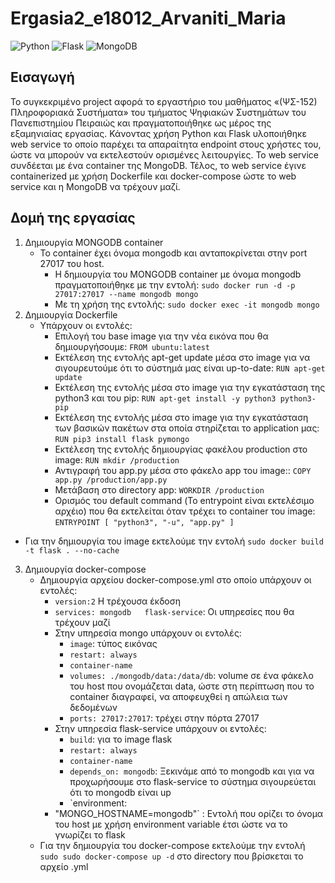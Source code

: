 # Ergasia2_e18012_Arvaniti_Maria
![Python](https://img.shields.io/badge/Python-v^3.8.5-blue.svg?logo=python&longCache=true&logoColor=white&colorB=5e81ac&style=flat-square&colorA=4c566a)
![Flask](https://img.shields.io/badge/Flask-v^1.1.2-blue.svg?longCache=true&logo=flask&style=flat-square&logoColor=white&colorB=5e81ac&colorA=4c566a)
![MongoDB](https://img.shields.io/badge/MongoDB-v%5E4.4-red.svg?longCache=true&style=flat-square&logo=scala&logoColor=white&colorA=4c566a&colorB=bf616a)
## Εισαγωγή
Το συγκεκριμένο project αφορά το εργαστήριο του μαθήματος «(ΨΣ-152) Πληροφοριακά Συστήματα» του τμήματος Ψηφιακών Συστημάτων του Πανεπιστημίου Πειραιώς και πραγματοποιήθηκε ως μέρος της εξαμηνιαίας εργασίας. Κάνοντας χρήση Python και Flask υλοποιήθηκε web service το οποίο παρέχει τα απαραίτητα endpoint στους χρήστες του, ώστε να μπορούν να εκτελεστούν ορισμένες λειτουργίες. Το web service συνδέεται με ένα container της MongoDB. Τέλος, το web service έγινε  containerized με χρήση Dockerfile και docker-compose ώστε το web service και η MongoDB να τρέχουν μαζί.
## Δομή της εργασίας
1. Δημιουργία MONGODB container
   * Το container έχει όνομα mongodb και ανταποκρίνεται στην port 27017 του host. 
      * Η δημιουργία του MONGODB container με όνομα mongodb πραγματοποιήθηκε με την εντολή:  `sudo docker run -d -p 27017:27017 --name mongodb mongo`
      * Με τη χρήση της εντολής: `sudo docker exec -it mongodb mongo` 
2. Δημιουργία Dockerfile
   * Υπάρχουν οι εντολές:
      * Επιλογή του base image για την νέα εικόνα που θα δημιουργήσουμε: `FROM ubuntu:latest`
      * Εκτέλεση της εντολής apt-get update μέσα στο image για να σιγουρευτούμε ότι το σύστημά μας είναι up-to-date: `RUN apt-get update` 
      * Εκτέλεση της εντολής μέσα στο image για την εγκατάσταση της python3 και του pip: `RUN apt-get install -y python3 python3-pip`
      * Εκτέλεση της εντολής μέσα στο image για την εγκατάσταση των βασικών πακέτων στα οποία στηρίζεται το application μας: `RUN pip3 install flask pymongo`
      * Εκτέλεση της εντολής δημιουργίας φακέλου production στο image: `RUN mkdir /production`
      * Αντιγραφή του app.py μέσα στο φάκελο app του image:: `COPY app.py /production/app.py`
      * Μετάβαση στο directory app: `WORKDIR /production`
      * Ορισμός του default command (Το entrypoint είναι εκτελέσιμο αρχέιο) που θα εκτελείται όταν τρέχει το container του image: `ENTRYPOINT [ "python3", "-u", "app.py" ]`
  * Για την δημιουργία του image εκτελούμε την εντολή `sudo docker build -t flask . --no-cache `
3. Δημιουργία docker-compose
   * Δημιουργία αρχείου docker-compose.yml στο οποίο υπάρχουν οι εντολές:
      * `version:2` H τρέχουσα έκδοση
      * `services: mongodb   flask-service`: Οι υπηρεσίες που θα τρέχουν μαζί
      * Στην υπηρεσία mongo υπάρχουν οι εντολές:
        * `image`: τύπος εικόνας
        * `restart: always`
        * `container-name`
        * `volumes: ./mongodb/data:/data/db`: volume σε ένα φάκελο του host που ονομάζεται data, ώστε στη περίπτωση που το container διαγραφεί, να αποφευχθεί η απώλεια των
δεδομένων
        * `ports: 27017:27017`: τρέχει στην πόρτα 27017
      * Στην υπηρεσία flask-service υπάρχουν οι εντολές:   
        * `build`: για το image flask
        * `restart: always`
        * `container-name`
        * `depends_on: mongodb`: Ξεκινάμε από το mongodb και για να προχωρήσουμε στο flask-service το σύστημα σιγουρεύεται ότι το mongodb είναι up
        * `environment: 
      - "MONGO_HOSTNAME=mongodb"` : Εντολή που ορίζει το όνομα του host με χρήση environment variable έτσι ώστε να το γνωρίζει το flask
   * Για την δημιουργία του docker-compose εκτελούμε την εντολή `sudo sudo docker-compose up -d` στο directory που βρίσκεται το αρχείο .yml
